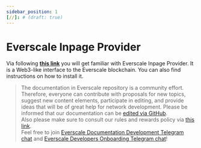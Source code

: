 ```yaml
---
sidebar_position: 1
[//]: # (draft: true)
---
```


# Everscale Inpage Provider

Via following [**this link**](https://github.com/broxus/everscale-inpage-provider) you will get familiar with Everscale Inpage Provider. It is a Web3-like interface to the Everscale blockchain. You can also find instructions on how to install it. 

>  The documentation in Everscale repository is a community effort. Therefore, everyone can contribute with proposals for new topics, suggest new content elements, participate in editing, and provide ideas that will be of great help for network development.
Please be informed that our documentation can be [edited via GitHub](https://github.com/everscale-org/docs/issues).  
  Also please make sure to consult our rules and rewards policy via [this link](https://docs.everscale.network/contribute/hot-streams/documentations).  
  Feel free to join [Everscale Documentation Development Telegram chat](https://t.me/+C2IpQXWZtCwxYzEy) and [Everscale Developers Onboarding Telegram chat](https://t.me/+Vca1Gs6uPzIyNWVi)!
